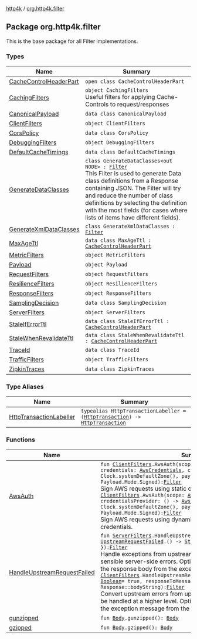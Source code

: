 [http4k](../index.md) / [org.http4k.filter](./index.md)

## Package org.http4k.filter

This is the base package for all Filter implementations.

### Types

| Name | Summary |
|---|---|
| [CacheControlHeaderPart](-cache-control-header-part/index.md) | `open class CacheControlHeaderPart` |
| [CachingFilters](-caching-filters/index.md) | `object CachingFilters`<br>Useful filters for applying Cache-Controls to request/responses |
| [CanonicalPayload](-canonical-payload/index.md) | `data class CanonicalPayload` |
| [ClientFilters](-client-filters/index.md) | `object ClientFilters` |
| [CorsPolicy](-cors-policy/index.md) | `data class CorsPolicy` |
| [DebuggingFilters](-debugging-filters/index.md) | `object DebuggingFilters` |
| [DefaultCacheTimings](-default-cache-timings/index.md) | `data class DefaultCacheTimings` |
| [GenerateDataClasses](-generate-data-classes/index.md) | `class GenerateDataClasses<out NODE> : `[`Filter`](../org.http4k.core/-filter/index.md)<br>This Filter is used to generate Data class definitions from a Response containing JSON. The Filter will try and reduce the number of class definitions by selecting the definition with the most fields (for cases where lists of items have different fields). |
| [GenerateXmlDataClasses](-generate-xml-data-classes/index.md) | `class GenerateXmlDataClasses : `[`Filter`](../org.http4k.core/-filter/index.md) |
| [MaxAgeTtl](-max-age-ttl/index.md) | `data class MaxAgeTtl : `[`CacheControlHeaderPart`](-cache-control-header-part/index.md) |
| [MetricFilters](-metric-filters/index.md) | `object MetricFilters` |
| [Payload](-payload/index.md) | `object Payload` |
| [RequestFilters](-request-filters/index.md) | `object RequestFilters` |
| [ResilienceFilters](-resilience-filters/index.md) | `object ResilienceFilters` |
| [ResponseFilters](-response-filters/index.md) | `object ResponseFilters` |
| [SamplingDecision](-sampling-decision/index.md) | `data class SamplingDecision` |
| [ServerFilters](-server-filters/index.md) | `object ServerFilters` |
| [StaleIfErrorTtl](-stale-if-error-ttl/index.md) | `data class StaleIfErrorTtl : `[`CacheControlHeaderPart`](-cache-control-header-part/index.md) |
| [StaleWhenRevalidateTtl](-stale-when-revalidate-ttl/index.md) | `data class StaleWhenRevalidateTtl : `[`CacheControlHeaderPart`](-cache-control-header-part/index.md) |
| [TraceId](-trace-id/index.md) | `data class TraceId` |
| [TrafficFilters](-traffic-filters/index.md) | `object TrafficFilters` |
| [ZipkinTraces](-zipkin-traces/index.md) | `data class ZipkinTraces` |

### Type Aliases

| Name | Summary |
|---|---|
| [HttpTransactionLabeller](-http-transaction-labeller.md) | `typealias HttpTransactionLabeller = (`[`HttpTransaction`](../org.http4k.core/-http-transaction/index.md)`) -> `[`HttpTransaction`](../org.http4k.core/-http-transaction/index.md) |

### Functions

| Name | Summary |
|---|---|
| [AwsAuth](-aws-auth.md) | `fun `[`ClientFilters`](-client-filters/index.md)`.AwsAuth(scope: `[`AwsCredentialScope`](../org.http4k.aws/-aws-credential-scope/index.md)`, credentials: `[`AwsCredentials`](../org.http4k.aws/-aws-credentials/index.md)`, clock: Clock = Clock.systemDefaultZone(), payloadMode: `[`Mode`](-payload/-mode/index.md)` = Payload.Mode.Signed): `[`Filter`](../org.http4k.core/-filter/index.md)<br>Sign AWS requests using static credentials.`fun `[`ClientFilters`](-client-filters/index.md)`.AwsAuth(scope: `[`AwsCredentialScope`](../org.http4k.aws/-aws-credential-scope/index.md)`, credentialsProvider: () -> `[`AwsCredentials`](../org.http4k.aws/-aws-credentials/index.md)`, clock: Clock = Clock.systemDefaultZone(), payloadMode: `[`Mode`](-payload/-mode/index.md)` = Payload.Mode.Signed): `[`Filter`](../org.http4k.core/-filter/index.md)<br>Sign AWS requests using dynamically provided (expiring) credentials. |
| [HandleUpstreamRequestFailed](-handle-upstream-request-failed.md) | `fun `[`ServerFilters`](-server-filters/index.md)`.HandleUpstreamRequestFailed(exceptionToBody: `[`UpstreamRequestFailed`](../org.http4k.cloudnative/-upstream-request-failed/index.md)`.() -> `[`String`](https://kotlinlang.org/api/latest/jvm/stdlib/kotlin/-string/index.html)` = { localizedMessage }): `[`Filter`](../org.http4k.core/-filter/index.md)<br>Handle exceptions from upstream calls and convert them into sensible server-side errors. Optionally pass in a function to format the response body from the exception.`fun `[`ClientFilters`](-client-filters/index.md)`.HandleUpstreamRequestFailed(notFoundIsAcceptable: `[`Boolean`](https://kotlinlang.org/api/latest/jvm/stdlib/kotlin/-boolean/index.html)` = true, responseToMessage: `[`Response`](../org.http4k.core/-response/index.md)`.() -> `[`String`](https://kotlinlang.org/api/latest/jvm/stdlib/kotlin/-string/index.html)` = Response::bodyString): `[`Filter`](../org.http4k.core/-filter/index.md)<br>Convert upstream errors from upstream into exceptions which can be handled at a higher level. Optionally pass in a function to format the exception message from the response. |
| [gunzipped](gunzipped.md) | `fun `[`Body`](../org.http4k.core/-body/index.md)`.gunzipped(): `[`Body`](../org.http4k.core/-body/index.md) |
| [gzipped](gzipped.md) | `fun `[`Body`](../org.http4k.core/-body/index.md)`.gzipped(): `[`Body`](../org.http4k.core/-body/index.md) |
